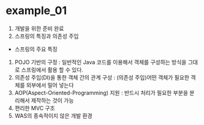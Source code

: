 # example_01


01. 개발을 위한 준비 완료
02. 스프링의 특징과 의존성 주입
  - 스프링의 주요 특징
  01. POJO 기반의 구정
    : 일반적인 Java 코드를 이용해서 객체를 구성하는 방식을 그대로 스프링에서 활용 할 수 있다.
  02. 의존성 주입(DI)을 통한 객체 간의 관계 구성
    : (의존성 주입)어떤 객체가 필요한 객체를 외부에서 밀어 넣는다
  03. AOP(Aspect-Oriented-Programming) 지원
    : 반드시 처리가 필요한 부분을 분리해서 제작하는 것이 가능
  04. 편리한 MVC 구조
  05. WAS의 종속적이지 않은 개발 환경
